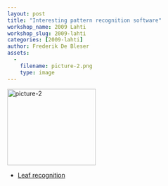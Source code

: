 ```yaml
---
layout: post
title: "Interesting pattern recognition software"
workshop_name: 2009 Lahti
workshop_slug: 2009-lahti
categories: [2009-lahti]
author: Frederik De Bleser
assets:
  -
    filename: picture-2.png
    type: image
---
```

<img class="aligncenter size-full wp-image-370" title="picture-2" src="http://workshops.nodebox.net/2009/wp-content/uploads/picture-2.png" alt="picture-2" width="201" height="174" />
<ul>
	<li><a href="http://www.jens-langner.de/lrecog/">Leaf recognition</a></li>
</ul>
